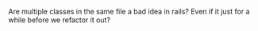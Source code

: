 Are multiple classes in the same file a bad idea in rails? Even if it just for a
while before we refactor it out?
